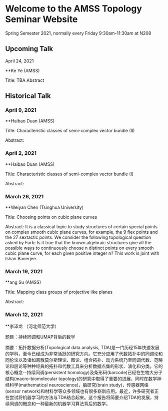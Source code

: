 # Welcome to the AMSS Topology Seminar Website 

Spring Semester 2021, normally every Friday 9:30am-11:30am at N208 

## Upcoming Talk

April 24, 2021

**Ke Ye (AMSS)

Title: TBA
Abstract


## Historical Talk

### April 9, 2021

**Haibao Duan (AMSS)

Title: Characteristic classes of semi-complex vector bundle (II)

Abstract:


### April 2, 2021

**Haibao Duan (AMSS)

Title: Characteristic classes of semi-complex vector bundle (I)

Abstract:

### March 26, 2021

**Weiyan Chen (Tsinghua University)

Title: Choosing points on cubic plane curves

Abstract: It is a classical topic to study structures of certain special points on complex smooth cubic plane curves, for example, the 9 flex points and the 27 sextactic points. We consider the following topological question asked by Farb: Is it true that the known algebraic structures give all the possible ways to continuously choose n distinct points on every smooth cubic plane curve, for each given positive integer n? This work is joint with Ishan Banerjee.


### March 19, 2021

**ang Su (AMSS)

Title: Mapping class groups of projective like planes

Abstract:


### March 12, 2021

**李泽龙 （河北师范大学）

题目：持续同调和UMAP背后的数学

摘要：拓扑数据分析(Topological data analysis, TDA)是一门历经15年快速发展的学科，至今已经成为非常活跃的研究方向。它充分应用了代数拓扑中的同调论和同伦论以及诸如离散莫尔斯理论、图论、组合拓扑、动力系统乃至同调代数、范畴论和层论等种种经典的拓扑和代数工具来分析数据点集的形状、演化和分类。它的核心概念--持续同调(persistent homology)及条形码(barcode)已经在生物大分子结构(macro-biomolecular topology)的研究中取得了重要的进展，同时在数学神经科学(mathematical neuroscience)，脑研究(brain study)，传感器网络(sensor network)和材料学等众多领域也有很多崭新应用。最近，许多研究者正在尝试将机器学习的方法与TDA结合起来。这个报告将简要介绍TDA的发展，持续同调的概念和一种最新的机器学习算法背后的数学。


